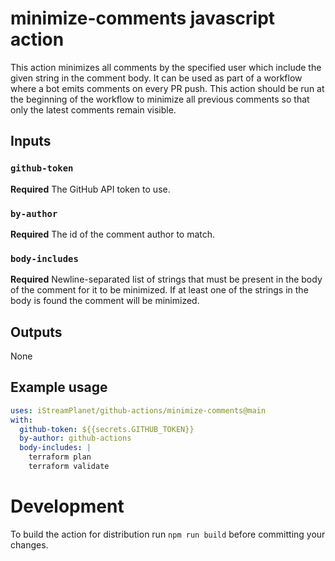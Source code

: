 # minimize-comments javascript action

This action minimizes all comments by the specified user which include the given string in the comment body.
It can be used as part of a workflow where a bot emits comments on every PR push. This action should be run
at the beginning of the workflow to minimize all previous comments so that only the latest comments remain
visible.

## Inputs

### `github-token`

**Required** The GitHub API token to use.

### `by-author`

**Required** The id of the comment author to match.

### `body-includes`

**Required** Newline-separated list of strings that must be present in the body of the comment for it to be minimized. If at least one of the strings in the body is found the comment will be minimized.

## Outputs

None

## Example usage

```yaml
uses: iStreamPlanet/github-actions/minimize-comments@main
with:
  github-token: ${{secrets.GITHUB_TOKEN}}
  by-author: github-actions
  body-includes: |
    terraform plan
    terraform validate
```

# Development

To build the action for distribution run `npm run build` before committing your changes.
